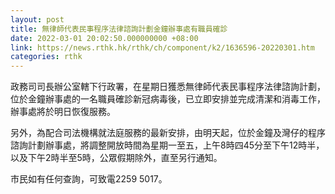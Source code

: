 ```yaml
---
layout: post
title: 無律師代表民事程序法律諮詢計劃金鐘辦事處有職員確診
date: 2022-03-01 20:02:50.000000000 +08:00
link: https://news.rthk.hk/rthk/ch/component/k2/1636596-20220301.htm
categories: rthk
---
```


政務司司長辦公室轄下行政署，在星期日獲悉無律師代表民事程序法律諮詢計劃，位於金鐘辦事處的一名職員確診新冠病毒後，已立即安排並完成清潔和消毒工作，辦事處將於明日恢復服務。

另外，為配合司法機構就法庭服務的最新安排，由明天起，位於金鐘及灣仔的程序諮詢計劃辦事處，將調整開放時間為星期一至五，上午8時四45分至下午12時半，以及下午2時半至5時，公眾假期除外，直至另行通知。

市民如有任何查詢，可致電2259 5017。
